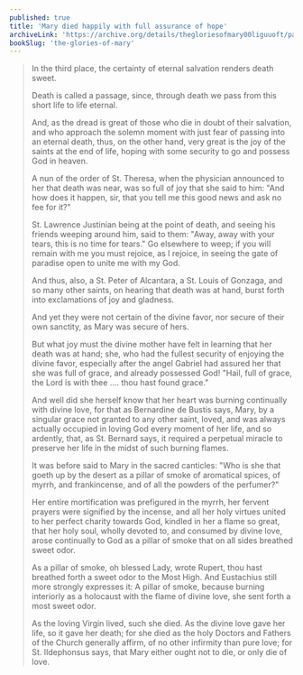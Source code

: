 ```yaml
---
published: true
title: 'Mary died happily with full assurance of hope'
archiveLink: 'https://archive.org/details/thegloriesofmary00liguuoft/page/480?view=theater'
bookSlug: 'the-glories-of-mary'
---
```


> In the third place, the certainty of eternal salvation renders death sweet.
>
> Death is called a passage, since, through death we pass from this short life to life eternal.
>
> And, as the dread is great of those who die in doubt of their salvation, and who approach the solemn moment with just fear of passing into an eternal death, thus, on the other hand, very great is the joy of the saints at the end of life, hoping with some security to go and possess God in heaven.
>
> A nun of the order of St. Theresa, when the physician announced to her that death was near, was so full of joy that she said to him: "And how does it happen, sir, that you tell me this good news and ask no fee for it?"
>
> St. Lawrence Justinian being at the point of death, and seeing his friends weeping around him, said to them: "Away, away with your tears, this is no time for tears." Go elsewhere to weep; if you will remain with me you must rejoice, as I rejoice, in seeing the gate of paradise open to unite me with my God. 
>
> And thus, also, a St. Peter of Alcantara, a St. Louis of Gonzaga, and so many other saints, on hearing that death was at hand, burst forth into exclamations of joy and gladness.
>
> And yet they were not certain of the divine favor, nor secure of their own sanctity, as Mary was secure of hers.
>
> But what joy must the divine mother have felt in learning that her death was at hand; she, who had the fullest security of enjoying the divine favor, especially after the angel Gabriel had assured her that she was full of grace, and already possessed God! "Hail, full of grace, the Lord is with thee .... thou hast found grace."
>
> And well did she herself know that her heart was burning continually with divine love, for that as Bernardine de Bustis says, Mary, by a singular grace not granted to any other saint, loved, and was always actually occupied in loving God every moment of her life, and so ardently, that, as St. Bernard says, it required a perpetual miracle to preserve her life in the midst of such burning flames.
>
> It was before said to Mary in the sacred canticles: "Who is she that goeth up by the desert as a pillar of smoke of aromatical spices, of myrrh, and frankincense, and of all the powders of the perfumer?"
>
> Her entire mortification was prefigured in the myrrh, her fervent prayers were signified by the incense, and all her holy virtues united to her perfect charity towards God, kindled in her a flame so great, that her holy soul, wholly devoted to, and consumed by divine love, arose continually to God as a pillar of smoke that on all sides breathed sweet odor.
>
> As a pillar of smoke, oh blessed Lady, wrote Rupert, thou hast breathed forth a sweet odor to the Most High. And Eustachius still more strongly expresses it: A pillar of smoke, because burning interiorly as a holocaust with the flame of divine love, she sent forth a most sweet odor.
>
> As the loving Virgin lived, such she died. As the divine love gave her life, so it gave her death; for she died as the holy Doctors and Fathers of the Church generally affirm, of no other infirmity than pure love; for St. Ildephonsus says, that Mary either ought not to die, or only die of love.